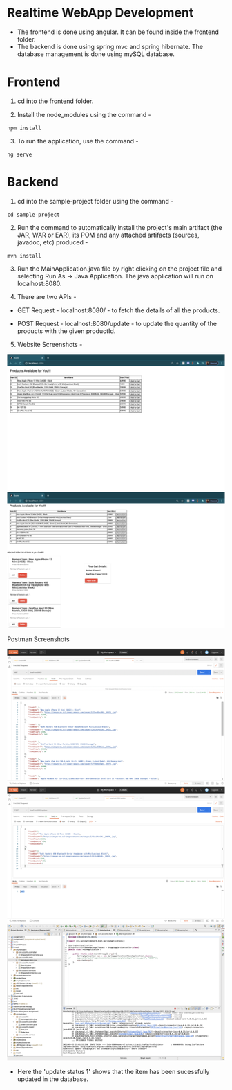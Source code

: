 # Realtime WebApp Development

- The frontend is done using angular. It can be found inside the frontend folder.
- The backend is done using spring mvc and spring hibernate. The database management is done using mySQL database.

# Frontend

1. cd into the frontend folder.

2. Install the node_modules using the command - 

```
npm install
```

3. To run the application, use the command - 

```
ng serve
```

# Backend

1. cd into the sample-project folder using the command - 

``` 
cd sample-project

```

2. Run the command to automatically install the project's main artifact (the JAR, WAR or EAR), its POM and any attached artifacts (sources, javadoc, etc) produced -

```
mvn install

```

3. Run the MainApplication.java file by right clicking on the project file and selecting Run As -> Java Application. The java application will run on localhost:8080.

4. There are two APIs - 

 - GET Request - localhost:8080/ - to fetch the details of all the products.
 
 - POST Request - localhost:8080/update - to update the quantity of the products with the given productId.
 
5. Website Screenshots - 

<div>
    <img src = "./images/realtime-web-1.png" >
    <img src = "./images/realtime-web-2.png" >
</div>

Postman Screenshots

<div>
    <img src = "./images/get_all_items_postman.png" >
    <img src = "./images/update_all_items_postman.png" >
    <img src = "./images/item_update_status.png" >
</div>

- Here the 'update status 1' shows that the item has been sucessfully updated in the database.

